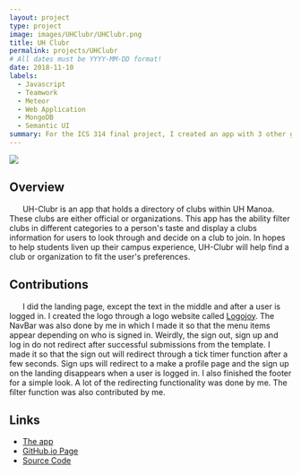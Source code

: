 ```yaml
---
layout: project
type: project
image: images/UHClubr/UHClubr.png
title: UH Clubr
permalink: projects/UHClubr
# All dates must be YYYY-MM-DD format!
date: 2018-11-10
labels:
  - Javascript
  - Teamwork
  - Meteor
  - Web Application
  - MongoDB
  - Semantic UI
summary: For the ICS 314 final project, I created an app with 3 other group members.
---
```


<img class="ui large rounded image" src="../images/UHClubr/ClubrLanding.PNG">

## Overview
&nbsp;&nbsp;&nbsp;&nbsp;&nbsp;&nbsp;UH-Clubr is an app that holds a directory of clubs within UH Manoa. These clubs are either official or organizations. This app has the ability filter clubs in different categories to a person's taste and display a clubs information for users to look through and decide on a club to join. In hopes to help students liven up their campus experience, UH-Clubr will help find a club or organization to fit the user's preferences.

## Contributions
&nbsp;&nbsp;&nbsp;&nbsp;&nbsp;&nbsp;I did the landing page, except the text in the middle and after a user is logged in. I created the logo through a logo website called [Logojoy](https://logojoy.com/?gspk=ZWxsYWNsYXJr&gsxid=Czmx5itmOQGa&utm_source=growsumo). The NavBar was also done by me in which I made it so that the menu items appear depending on who is signed in. Weirdly, the sign out, sign up and log in do not redirect after successful submissions from the template. I made it so that the sign out will redirect through a tick timer function after a few seconds. Sign ups will redirect to a make a profile page and the sign up on the landing disappears when a user is logged in. I also finished the footer for a simple look. A lot of the redirecting functionality was done by me. The filter function was also contributed by me.

## Links
- [The app](http://uhclubr.meteorapp.com/#/)
- [GitHub.io Page](https://uh-clubr.github.io/)
- [Source Code](https://github.com/uh-clubr/uh-clubr)
